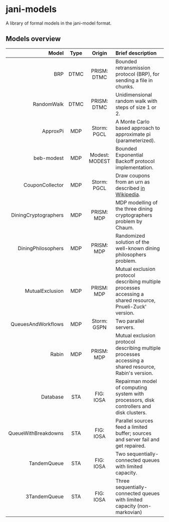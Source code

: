 # jani-models
A library of formal models in the jani-model format.

## Models overview

|        Model         | Type |     Origin     | Brief description        |
|---------------------:|:----:|:--------------:|:-------------------------|
| BRP                  | DTMC | PRISM: DTMC    | Bounded retransmission protocol (BRP), for sending a file in chunks. |
| RandomWalk           | DTMC | PRISM: DTMC    | Unidimensional random walk with steps of size 1 or 2. |
| ApproxPi             | MDP  | Storm: PGCL    | A Monte Carlo based approach to approximate pi (parameterized). |
| beb-modest           | MDP  | Modest: MODEST | Bounded Exponential Backoff protocol implementation. |
| CouponCollector      | MDP  | Storm: PGCL    | Draw coupons from an urn as described <a href="https://en.wikipedia.org/wiki/Coupon_collector%27s_problem">in Wikipedia</a>. |
| DiningCryptographers | MDP  | PRISM: MDP     | MDP modelling of the three dining cryptographers problem by Chaum. |
| DiningPhilosophers   | MDP  | PRISM: MDP     | Randomized solution of the well-known dining philosophers problem. |
| MutualExclusion      | MDP  | PRISM: MDP     | Mutual exclusion protocol describing multiple processes accessing a shared resource, Pnueli-Zuck' version. |
| QueuesAndWorkflows   | MDP  | Storm: GSPN    | Two parallel servers.    |
| Rabin                | MDP  | PRISM: MDP     | Mutual exclusion protocol describing multiple processes accessing a shared resource, Rabin's version. |
| Database             | STA  | FIG: IOSA      | Repairman model of computing system with processors, disk controllers and disk clusters. |
| QueueWithBreakdowns  | STA  | FIG: IOSA      | Parallel sources feed a limited buffer; sources and server fail and get repaired. |
| TandemQueue          | STA  | FIG: IOSA      | Two sequentially-connected queues with limited capacity. |
| 3TandemQueue         | STA  | FIG: IOSA      | Three sequentially-connected queues with limited capacity (non-markovian) |


